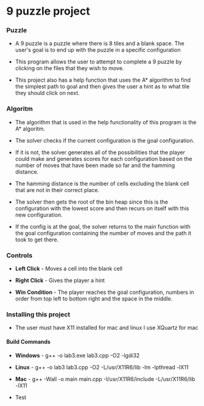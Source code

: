 9 puzzle project
====================

### Puzzle ###
* A 9 puzzle is a puzzle where there is 8 tiles and a blank space.
The user's goal is to end up with the puzzle in a specific configuration

* This program allows the user to attempt to complete a 9 puzzle by clicking on the files that they wish to move.

* This project also has a help function that uses the A* algorithm to find the simplest path to goal and then gives the user a hint as to what tile they should click on next.

### Algoritm ###
* The algorithm that is used in the help functionality of this program is the A* algoritm.

* The solver checks if the current configuration is the goal configuration.

* If it is not, the solver generates all of the possibilities that the player could make and generates scores for each configuration based on the number of moves that have been made so far and the hamming distance.

* The hamming distance is the number of cells excluding the blank cell that are not in their correct place.

* The solver then gets the root of the bin heap since this is the configuration with the lowest score and then recurs on itself with this new configuration.

* If the config is at the goal, the solver returns to the main function with the goal configuration containing the number of moves and the path it took to get there.

### Controls ###

* **Left Click** - Moves a cell into the blank cell
* **Right Click** - Gives the player a hint

* **Win Condition** - The player reaches the goal configuration, numbers in order from top left to bottom right and the space in the middle.

### Installing this project ###

* The user must have X11 installed for mac and linux I use XQuartz for mac

#### Build Commands ####
* **Windows** - g++ -o lab3.exe lab3.cpp -O2 -lgdi32
* **Linux** - g++ -o lab3 lab3.cpp -O2 -L/usr/X11R6/lib -lm -lpthread -lX11 
* **Mac** - g++ -Wall -o main main.cpp -I/usr/X11R6/include -L/usr/X11R6/lib -lX11

* Test